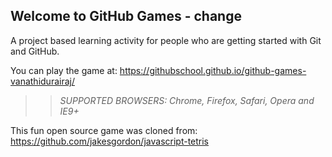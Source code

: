 ## Welcome to GitHub Games - change

A project based learning activity for people who are getting started with Git and GitHub.

You can play the game at: https://githubschool.github.io/github-games-vanathidurairaj/

>> _*SUPPORTED BROWSERS*: Chrome, Firefox, Safari, Opera and IE9+_

This fun open source game was cloned from: https://github.com/jakesgordon/javascript-tetris
